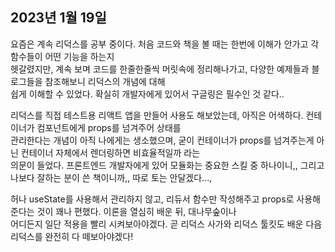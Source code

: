 ## **2023년 1월 19일**

요즘은 계속 리덕스를 공부 중이다. 처음 코드와 책을 볼 때는 한번에 이해가 안가고 각 함수들이 어떤 기능을 하는지  
헷갈렸지만, 계속 보며 코드를 한줄한줄씩 머릿속에 정리해나가고, 다양한 예제들과 블로그들을 참조해보니 리덕스의 개념에 대해  
쉽게 이해할 수 있었다. 확실히 개발자에게 있어서 구글링은 필수인 것 같다..

리덕스를 직접 테스트용 리액트 앱을 만들어 사용도 해보았는데, 아직은 어색하다. 컨테이너가 컴포넌트에게 props를 넘겨주어 상태를  
관리한다는 개념이 아직 나에게는 생소했으며, 굳이 컨테이너가 props를 넘겨주는게 아닌 컨테이너 자체에서 렌더링하면 비효율적일까 라는  
의문이 들었다. 프론트엔드 개발자에게 있어 모듈화는 중요한 스킬 중 하나이니,, 그리고 나보다 잘하는 분이 쓴 책이니까,, 따로 토는 안달겠다...,

허나 useState를 사용해서 관리하지 않고, 리듀서 함수만 작성해주고 props로 사용해준다는 것이 꽤나 편했다. 이론을 열심히 배운 뒤, 대나무숲이나  
어디든지 일단 적용을 빨리 시켜보아야겠다. 곧 리덕스 사가와 리덕스 툴킷도 배운 다음 리덕스를 완전히 다 떼보아야겠다!
